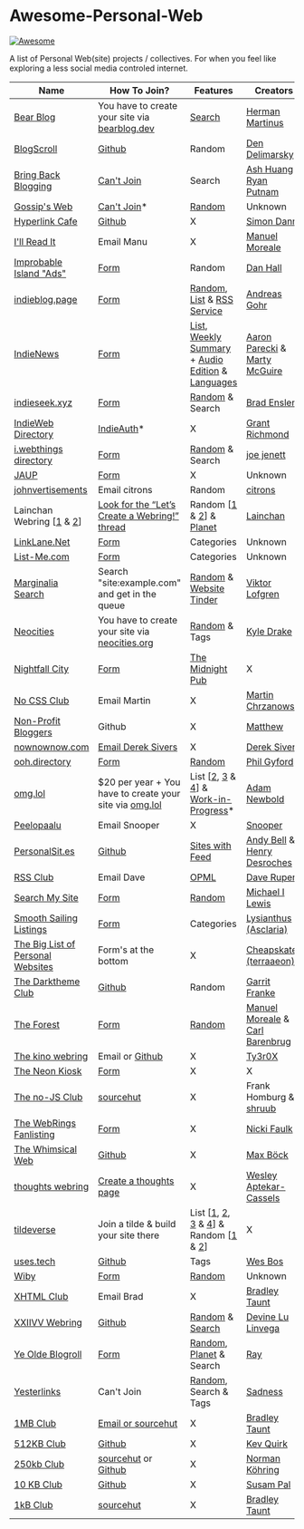 # Awesome-Personal-Web
[![Awesome](https://cdn.jsdelivr.net/gh/sindresorhus/awesome@d7305f38d29fed78fa85652e3a63e154dd8e8829/media/badge.svg)](https://github.com/sindresorhus/awesome)

A list of Personal Web(site) projects / collectives. For when you feel like exploring a less social media controled internet.

| Name           | How To Join?        | Features      | Creators       |
| -------------- | ------------------- |-------------- | ------------- |
| [Bear Blog](https://bearblog.dev/discover/) | You have to create your site via [bearblog.dev](https://bearblog.dev/) | [Search](https://bearblog.dev/search/) | [Herman Martinus](https://herman.bearblog.dev/) |
| [BlogScroll](https://blogscroll.com/) | [Github](https://github.com/blogscroll/blogscroll) | Random | [Den Delimarsky](https://den.dev/) |
| [Bring Back Blogging](https://bringback.blog/#directory) | [Can't Join](https://bringback.blog/#signup) | Search | [Ash Huang](https://ashsmash.com/) & [Ryan Putnam](https://ryanputn.am/) |
| [Gossip's Web](https://gossipsweb.net/) | [Can't Join](https://gossipsweb.net/submit)* | [Random](https://gossipsweb.net/random) | Unknown |
| [Hyperlink Cafe](https://hyperlink.cafe/) | [Github](https://github.com/photogabble/hyperlink-cafe) | X | [Simon Dann](https://photogabble.co.uk/) |
| [I'll Read It](https://manuelmoreale.com/i-ll-read-it) | Email Manu | X | [Manuel Moreale](https://manuelmoreale.com/) |
| [Improbable Island "Ads"](https://www.improbableisland.com/hobbysites.php?op=showall) | [Form](https://www.improbableisland.com/hobbysites.php) | Random | [Dan Hall](https://www.improbableisland.com/) |
| [indieblog.page](https://indieblog.page/) | [Form](https://indieblog.page/suggest) | [Random](https://indieblog.page/random), [List](https://indieblog.page/export) & [RSS Service](https://indieblog.page/rss) | [Andreas Gohr](https://www.splitbrain.org/) |
| [IndieNews](https://news.indieweb.org/en) | [Form](https://news.indieweb.org/en/submit) | [List](https://news.indieweb.org/en/members), [Weekly Summary](https://indieweb.org/this-week/) + [Audio Edition](https://martymcgui.re/tag/this-week-indieweb-podcast/) & [Languages](https://news.indieweb.org/) | [Aaron Parecki](https://aaronparecki.com/) & [Marty McGuire](https://martymcgui.re/)
| [indieseek.xyz](https://indieseek.xyz/links/) | [Form](https://indieseek.xyz/links/suggest.php?action=addlink) | [Random](https://webri.ng/webring/dirstumble/random) & Search | [Brad Enslen](https://ramblinggit.com/) |
| [IndieWeb Directory](https://indieweb-directory.glitch.me/) | [IndieAuth](https://indieweb.org/IndieAuth)* | X | [Grant Richmond](https://grant.codes/) |
| [i.webthings directory](https://directory.joejenett.com/) | [Form](https://jenett.org/contact/) | [Random](https://directory.joejenett.com/random/) & Search | [joe jenett](https://joejenett.com/) |
| [JAUP](https://www.geocities.ws/jaup/jaup.htm) | [Form](https://www.geocities.ws/jaup/contact.htm) | X | Unknown |
| [johnvertisements](https://john.citrons.xyz/) | Email citrons | Random | [citrons](https://citrons.xyz/a/) |
| Lainchan Webring [[1](https://urof.net/webring/) & [2](https://sizeof.cat/post/lainring/)] | [Look for the “Let’s Create a Webring!” thread](https://www.lainchan.org/%CE%A9/catalog.html) | Random [[1](https://urof.net/scripts/webring?network=clearnet&method=random) & [2](https://sizeof.cat/post/lainring?go=random)] & [Planet](https://feedgrid.io/u/452UdjLv4oWdKPLzfrvZ3t2VkUidhTmjiwxMd7FeHgZkSJrwa3d77zrPQQcvZaNi5EQwdFyjmXHwJuHkwonsKge9vsZMy2nFwy5rLji2c7knSuMVFqTMyKrrfr2szUhn/lainchan-webring) | [Lainchan](https://www.lainchan.org/) |
| [LinkLane.Net](https://www.linklane.net/links.php) | [Form](https://www.linklane.net/rules.php) | Categories | Unknown |
| [List-Me.com](https://www.list-me.com/links.php) | [Form](https://list-me.com/rules.php)  | Categories | Unknown |
| [Marginalia Search](https://search.marginalia.nu/) | Search "site:example.com" and get in the queue | [Random](https://search.marginalia.nu/explore/random) & [Website Tinder](https://explore.marginalia.nu/) | [Viktor Lofgren](https://www.marginalia.nu/) |
| [Neocities](https://neocities.org/browse) | You have to create your site via [neocities.org](https://neocities.org/) | [Random](https://neocities.org/browse?sort_by=random&tag=) & Tags | [Kyle Drake](https://kyledrake.com/) |
| [Nightfall City](https://nightfall.city/) | [Form](https://nightfall.city/join.html) | [The Midnight Pub](https://nightfall.city/x/midnight.pub) | X |
| [No CSS Club](https://nocss.club/) | Email Martin | X | [Martin Chrzanowski](https://m-chrzan.xyz/) |
| [Non-Profit Bloggers](https://github.com/uxai/non-profit-bloggers/) | Github | X | [Matthew](https://kopigram.com/) |
| [nownownow.com](https://nownownow.com/) | [Email Derek Sivers](https://nownownow.com/about) | X | [Derek Sivers](https://sive.rs/) |
| [ooh.directory](https://ooh.directory/) | [Form](https://ooh.directory/suggest/) | [Random](https://ooh.directory/random/) | [Phil Gyford](https://www.gyford.com/) |
| [omg.lol](https://home.omg.lol/directory) | $20 per year + You have to create your site via [omg.lol](https://home.omg.lol/) | List [[2](https://now.garden/), [3](https://status.lol/) & [4](https://proven.lol/)] & [Work-in-Progress](https://discourse.lol/t/weblog-discovery/297)* | [Adam Newbold](https://adam.omg.lol/) |
| [Peelopaalu](https://peelopaalu.neocities.org/) | Email Snooper | X | [Snooper](https://s.neocities.org/) |
| [PersonalSit.es](https://personalsit.es/) | [Github](https://github.com/xdesro/personalsit.es) | [Sites with Feed](https://personalsit.es/with-feed/) | [Andy Bell](https://andy-bell.co.uk/) & [Henry Desroches](https://henry.codes/) |
| [RSS Club](https://daverupert.com/rss-club/) | Email Dave | [OPML](https://daverupert.com/rss-club/feeds.xml) | [Dave Rupert](https://daverupert.com/) |
| [Search My Site](https://searchmysite.net/search/browse/) | [Form](https://searchmysite.net/admin/add/) | [Random](https://searchmysite.net/search/random/) | [Michael I Lewis](https://michael-lewis.com/) |
| [Smooth Sailing Listings](https://smoothsailing.asclaria.org/) | [Form](https://smoothsailing.asclaria.org/submit) | Categories | [Lysianthus (Asclaria)](https://asclaria.org/) |
| [The Big List of Personal Websites](https://biglist.terraaeon.com/index.html) | Form's at the bottom | X | [Cheapskate (terraaeon)](https://www.terraaeon.com) |
| [The Darktheme Club](https://darktheme.club/) | [Github](https://github.com/garritfra/darktheme.club) | Random | [Garrit Franke](https://garrit.xyz/) |
| [The Forest](https://theforest.link/) | [Form](https://airtable.com/shrnXytpihrcWAQAG) | [Random](https://theforest.link/go-for-a-walk) | [Manuel Moreale](https://manuelmoreale.com/) & [Carl Barenbrug](https://cmhb.de/) |
| [The kino webring](https://ty3r0x.chaox.ro/webrings/kino-webring.xhtml) | Email or [Github](https://github.com/Chaox-Community/kino-webring) | X | [Ty3r0X](https://ty3r0x.chaox.ro/) |
| [The Neon Kiosk](https://kiosk.nightfall.city/) | [Form](https://kiosk.nightfall.city/join.html) | X | X |
| [The no-JS Club](https://no-js.club/members/) | [sourcehut](https://no-js.club/faq/) | X | Frank Homburg & [shruub](https://todo.sr.ht/~shruub) |
| [The WebRings Fanlisting](https://fanlistings.nickifaulk.com/webrings/list.php) | [Form](https://fanlistings.nickifaulk.com/webrings/join.php) | X | [Nicki Faulk](https://www.nickifaulk.com/) |
| [The Whimsical Web](https://whimsical.club/) | [Github](https://github.com/maxboeck/whimsical) | X | [Max Böck](https://mxb.dev/) |
| [thoughts webring](https://thoughts.page/webring) | [Create a thoughts page](https://thoughts.page/) | X | [Wesley Aptekar-Cassels](https://wesleyac.com/) |
| [tildeverse](https://tildeverse.org/) | Join a tilde & build your site there | List [[1](https://tilde.club/users/), [2](https://tilde.guru/), [3](https://tilde.team/ring/) & [4](https://tilde.town/users.html)] & Random [[1](http://tilde.club/~harper/link.html?action=random) & [2](https://tilde.team/ring/?action=random)] | X |
| [uses.tech](https://uses.tech/) | [Github](https://github.com/wesbos/awesome-uses/) | Tags | [Wes Bos](https://wesbos.com) |
| [Wiby](https://wiby.org/) | [Form](https://wiby.org/submit/) | [Random](https://wiby.org/surprise/) | Unknown |
| [XHTML Club](https://xhtml.club/members.html) | Email Brad | X | [Bradley Taunt](https://bt.ht/) |
| [XXIIVV Webring](https://webring.xxiivv.com/) | [Github](https://github.com/XXIIVV/webring) | [Random](https://lieu.cblgh.org/random) & [Search](https://lieu.cblgh.org/) | [Devine Lu Linvega](https://xxiivv.com/) |
| [Ye Olde Blogroll](https://blogroll.org/) | [Form](https://blogroll.org/nominate/) | [Random](https://blogroll.org/random), [Planet](https://blogroll.org/planet/) & Search | [Ray](https://alongtheray.com/) |
| [Yesterlinks](https://links.yesterweb.org/) | Can't Join | [Random](https://links.yesterweb.org/surf.php), Search & Tags | [Sadness](https://sadgrl.online/) |
| [1MB Club](https://1mb.club/) | [Email or sourcehut](https://1mb.club/submit) | X | [Bradley Taunt](https://bt.ht/) |
| [512KB Club](https://512kb.club/) | [Github](https://github.com/kevquirk/512kb.club) | X | [Kev Quirk](https://kevquirk.com/) |
| [250kb Club](https://250kb.club/) | [sourcehut](https://todo.sr.ht/~koehr/the-250kb-club/) or [Github](https://github.com/nkoehring/250kb-club/) | X | [Norman Köhring](https://koehr.in/) |
| [10 KB Club](https://10kbclub.com/) | [Github](https://github.com/susam/10kbclub) | X | [Susam Pal](https://susam.net/) |
| [1kB Club](https://1kb.club/) | [sourcehut](https://1kb.club/submit) | X | [Bradley Taunt](https://bt.ht/) |
